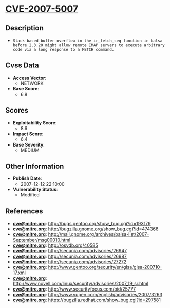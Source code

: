 
# [CVE-2007-5007](http://bugs.gentoo.org/show_bug.cgi?id=193179)

## Description

- `Stack-based buffer overflow in the ir_fetch_seq function in balsa before 2.3.20 might allow remote IMAP servers to execute arbitrary code via a long response to a FETCH command.`

## Cvss Data

- **Access Vector**:
  - NETWORK
- **Base Score**:
  - 6.8

## Scores

- **Exploitability Score**:
  - 8.6
- **Impact Score**:
  - 6.4
- **Base Severity**:
  - MEDIUM

## Other Information

- **Publish Date**:
  - 2007-12-12 22:10:00
- **Vulnerability Status**:
  - Modified

## References

- **cve@mitre.org**: http://bugs.gentoo.org/show_bug.cgi?id=193179
- **cve@mitre.org**: http://bugzilla.gnome.org/show_bug.cgi?id=474366
- **cve@mitre.org**: http://mail.gnome.org/archives/balsa-list/2007-September/msg00010.html
- **cve@mitre.org**: http://osvdb.org/40585
- **cve@mitre.org**: http://secunia.com/advisories/26947
- **cve@mitre.org**: http://secunia.com/advisories/26987
- **cve@mitre.org**: http://secunia.com/advisories/27272
- **cve@mitre.org**: http://www.gentoo.org/security/en/glsa/glsa-200710-17.xml
- **cve@mitre.org**: http://www.novell.com/linux/security/advisories/2007_19_sr.html
- **cve@mitre.org**: http://www.securityfocus.com/bid/25777
- **cve@mitre.org**: http://www.vupen.com/english/advisories/2007/3263
- **cve@mitre.org**: https://bugzilla.redhat.com/show_bug.cgi?id=297581
